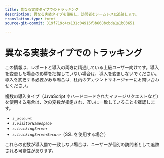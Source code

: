 ```yaml
---
title: 異なる実装タイプでのトラッキング
description: 異なる実装タイプを使用し、訪問者をシームレスに追跡します。
translation-type: tm+mt
source-git-commit: 819f719c4ce131c04916f3b668bcbda1a1b03651

---
```



# 異なる実装タイプでのトラッキング

この情報は、レポートと導入の両方に精通している上級ユーザー向けです。導入を変更した場合の影響を把握していない場合は、導入を変更しないでください。導入を変更する必要がある場合は、社内のアカウントマネージャーにお問い合わせください。

複数の導入タイプ（JavaScript やハードコードされたイメージリクエストなど）を使用する場合は、次の変数が指定され、互いに一致していることを確認します。

* *`s_account`*
* *`s.visitorNamespace`*
* *`s.trackingServer`*
* *`s.trackingServerSecure`*（SSL を使用する場合）

これらの変数が導入間で一致しない場合は、ユーザーが個別の訪問者として追跡される可能性があります。

